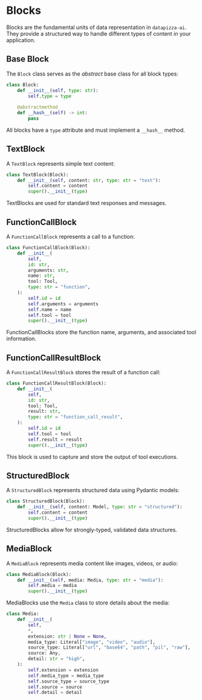 # Blocks

Blocks are the fundamental units of data representation in `datapizza-ai`. They provide a structured way to handle different types of content in your application.

## Base Block

The `Block` class serves as the *abstract* base class for all block types:

```python
class Block:
    def __init__(self, type: str):
        self.type = type
    
    @abstractmethod
    def __hash__(self) -> int:
        pass
```

All blocks have a `type` attribute and must implement a `__hash__` method.

## TextBlock

A `TextBlock` represents simple text content:

```python
class TextBlock(Block):
    def __init__(self, content: str, type: str = "text"):
        self.content = content
        super().__init__(type)
```

TextBlocks are used for standard text responses and messages.

## FunctionCallBlock

A `FunctionCallBlock` represents a call to a function:

```python
class FunctionCallBlock(Block):
    def __init__(
        self,
        id: str,
        arguments: str,
        name: str,
        tool: Tool,
        type: str = "function",
    ):
        self.id = id
        self.arguments = arguments
        self.name = name
        self.tool = tool
        super().__init__(type)
```

FunctionCallBlocks store the function name, arguments, and associated tool information.

## FunctionCallResultBlock

A `FunctionCallResultBlock` stores the result of a function call:

```python
class FunctionCallResultBlock(Block):
    def __init__(
        self,
        id: str,
        tool: Tool,
        result: str,
        type: str = "function_call_result",
    ):
        self.id = id
        self.tool = tool
        self.result = result
        super().__init__(type)
```

This block is used to capture and store the output of tool executions.

## StructuredBlock

A `StructuredBlock` represents structured data using Pydantic models:

```python
class StructuredBlock(Block):
    def __init__(self, content: Model, type: str = "structured"):
        self.content = content
        super().__init__(type)
```

StructuredBlocks allow for strongly-typed, validated data structures.

## MediaBlock

A `MediaBlock` represents media content like images, videos, or audio:

```python
class MediaBlock(Block):
    def __init__(self, media: Media, type: str = "media"):
        self.media = media
        super().__init__(type)
```

MediaBlocks use the `Media` class to store details about the media:

```python
class Media:
    def __init__(
        self,
        *,
        extension: str | None = None,
        media_type: Literal["image", "video", "audio"],
        source_type: Literal["url", "base64", "path", "pil", "raw"],
        source: Any,
        detail: str = "high",
    ):
        self.extension = extension
        self.media_type = media_type
        self.source_type = source_type
        self.source = source
        self.detail = detail
```
